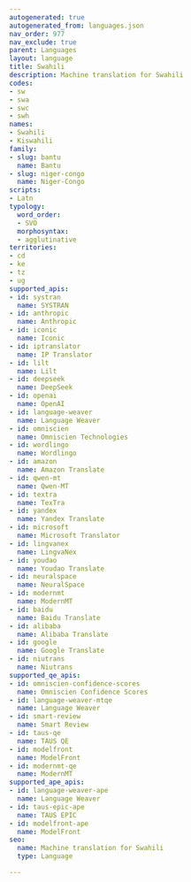 ```yaml
---
autogenerated: true
autogenerated_from: languages.json
nav_order: 977
nav_exclude: true
parent: Languages
layout: language
title: Swahili
description: Machine translation for Swahili
codes:
- sw
- swa
- swc
- swh
names:
- Swahili
- Kiswahili
family:
- slug: bantu
  name: Bantu
- slug: niger-congo
  name: Niger-Congo
scripts:
- Latn
typology:
  word_order:
  - SVO
  morphosyntax:
  - agglutinative
territories:
- cd
- ke
- tz
- ug
supported_apis:
- id: systran
  name: SYSTRAN
- id: anthropic
  name: Anthropic
- id: iconic
  name: Iconic
- id: iptranslator
  name: IP Translator
- id: lilt
  name: Lilt
- id: deepseek
  name: DeepSeek
- id: openai
  name: OpenAI
- id: language-weaver
  name: Language Weaver
- id: omniscien
  name: Omniscien Technologies
- id: wordlingo
  name: Wordlingo
- id: amazon
  name: Amazon Translate
- id: qwen-mt
  name: Qwen-MT
- id: textra
  name: TexTra
- id: yandex
  name: Yandex Translate
- id: microsoft
  name: Microsoft Translator
- id: lingvanex
  name: LingvaNex
- id: youdao
  name: Youdao Translate
- id: neuralspace
  name: NeuralSpace
- id: modernmt
  name: ModernMT
- id: baidu
  name: Baidu Translate
- id: alibaba
  name: Alibaba Translate
- id: google
  name: Google Translate
- id: niutrans
  name: Niutrans
supported_qe_apis:
- id: omniscien-confidence-scores
  name: Omniscien Confidence Scores
- id: language-weaver-mtqe
  name: Language Weaver
- id: smart-review
  name: Smart Review
- id: taus-qe
  name: TAUS QE
- id: modelfront
  name: ModelFront
- id: modernmt-qe
  name: ModernMT
supported_ape_apis:
- id: language-weaver-ape
  name: Language Weaver
- id: taus-epic-ape
  name: TAUS EPIC
- id: modelfront-ape
  name: ModelFront
seo:
  name: Machine translation for Swahili
  type: Language

---
```


